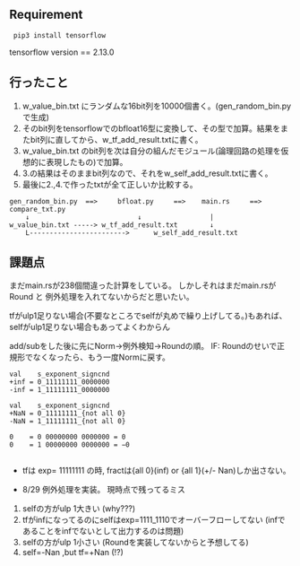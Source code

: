 
## Requirement

` pip3 install tensorflow`

tensorflow version == 2.13.0 

## 行ったこと

1. w_value_bin.txt にランダムな16bit列を10000個書く。(gen_random_bin.pyで生成)
2. そのbit列をtensorflowでのbfloat16型に変換して、その型で加算。結果をまたbit列に直してから、w_tf_add_result.txtに書く。
3. w_value_bin.txt のbit列を次は自分の組んだモジュール(論理回路の処理を仮想的に表現したもの)で加算。
4. 3.の結果はそのままbit列なので、それをw_self_add_result.txtに書く。
5. 最後に2.,4.で作ったtxtが全て正しいか比較する。

```
gen_random_bin.py  ==>     bfloat.py     ==>    main.rs     ==>  compare_txt.py 
    ↓                           ↓                 |
w_value_bin.txt -----> w_tf_add_result.txt        ↓
    L------------------------>      w_self_add_result.txt
```

## 課題点

まだmain.rsが238個間違った計算をしている。
しかしそれはまだmain.rsがRound と 例外処理を入れてないからだと思いたい。

tfがulp1足りない場合(不要なところでselfが丸めで繰り上げしてる。)もあれば、selfがulp1足りない場合もあってよくわからん

add/subをした後に先にNorm→例外検知→Roundの順。
IF: Roundのせいで正規形でなくなったら、もう一度Normに戻す。

```
val    s_exponent_signcnd
+inf = 0_11111111_0000000
-inf = 1_11111111_0000000

val    s_exponent_signcnd
+NaN = 0_11111111_{not all 0}
-NaN = 1_11111111_{not all 0}

0    = 0 00000000 0000000 = 0
0    = 1 00000000 0000000 = −0


```
- tfは exp= 11111111 の時, fractは{all 0}(inf) or {all 1}(+/- Nan)しか出さない。

- 8/29
例外処理を実装。
現時点で残ってるミス
1. selfの方がulp 1大きい (why???)
2. tfがinfになってるのにselfはexp=1111_1110でオーバーフローしてない (infであることをinfでないとして出力するのは問題)
3. selfの方がulp 1小さい (Roundを実装してないからと予想してる)
4. self=-Nan ,but tf=+Nan (!?)

